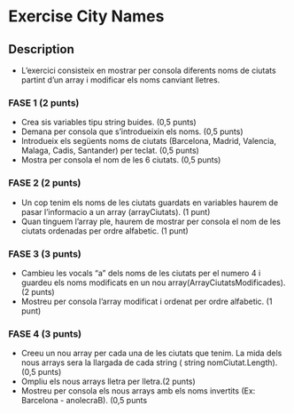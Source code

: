 # Exercise City Names
## Description
- L’exercici consisteix en mostrar per consola diferents noms de ciutats partint d’un array i 
modificar els noms canviant lletres.

### FASE 1 (2 punts)
- Crea sis variables tipu string buides. (0,5 punts)
- Demana per consola que s’introdueixin els noms. (0,5 punts)
- Introdueix els següents noms de ciutats (Barcelona, Madrid, Valencia, Malaga, Cadis, Santander) per teclat. (0,5 punts)
- Mostra per consola el nom de les 6 ciutats. (0,5 punts)

### FASE 2 (2 punts)
- Un cop tenim els noms de les ciutats guardats en variables haurem de pasar l’informacio a un array (arrayCiutats). (1 punt)
- Quan tinguem l’array ple, haurem de mostrar per consola el nom de les ciutats ordenadas per ordre alfabetic. (1 punt)

### FASE 3 (3 punts)
- Cambieu les vocals “a” dels noms de les ciutats per el numero 4 i guardeu els noms modificats en un nou array(ArrayCiutatsModificades). (2 punts)
- Mostreu per consola l’array modificat i ordenat per ordre alfabetic. (1 punt)

### FASE 4 (3 punts)
- Creeu un nou array per cada una de les ciutats que tenim. La mida dels nous arrays sera la llargada de cada string ( string nomCiutat.Length). (0,5 punts)
- Ompliu els nous arrays lletra per lletra.(2 punts)
- Mostreu per consola els nous arrays amb els noms invertits (Ex: Barcelona - anolecraB). (0,5 punts